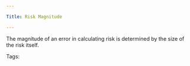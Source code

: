 ```yaml
---

Title: Risk Magnitude

---
```


The magnitude of an error in calculating risk is determined by the size of the risk itself.

Tags: